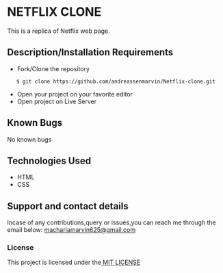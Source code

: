 # NETFLIX CLONE
This is a replica of Netflix web page.
## Description/Installation Requirements
* Fork/Clone the repository
```
   $ git clone https://github.com/andreassenmarvin/Netflix-clone.git
```
* Open your project on your favorite editor
* Open project on Live Server
## Known Bugs
 No known bugs
## Technologies Used
* HTML
* CSS
## Support and contact details
  Incase of any contributions,query or issues,you can reach me through the email below:
machariamarvin625@gmail.com
### License
This project is licensed under the<a href="https://github.com/andreassenmarvin/Netflix-clone/blob/master/LICENSE"> MIT LICENSE</a>